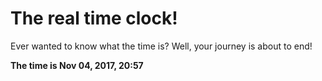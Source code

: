 # The real time clock!

Ever wanted to know what the time is? Well, your journey is about to end!

**The time is Nov 04, 2017, 20:57**